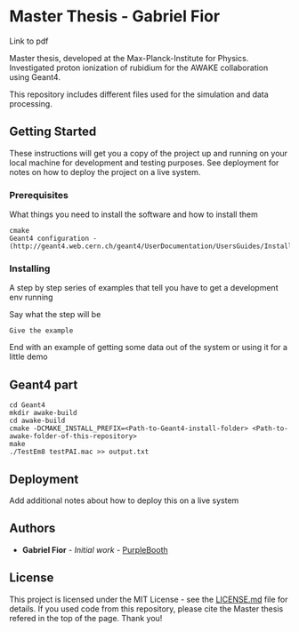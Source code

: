 # Master Thesis - Gabriel Fior
Link to pdf

Master thesis, developed at the Max-Planck-Institute for Physics. Investigated proton ionization of rubidium for the AWAKE collaboration using Geant4. 

This repository includes different files used for the simulation and data processing. 

## Getting Started

These instructions will get you a copy of the project up and running on your local machine for development and testing purposes. See deployment for notes on how to deploy the project on a live system.

### Prerequisites

What things you need to install the software and how to install them

```
cmake
Geant4 configuration - (http://geant4.web.cern.ch/geant4/UserDocumentation/UsersGuides/InstallationGuide/html/)
```

### Installing

A step by step series of examples that tell you have to get a development env running

Say what the step will be

```
Give the example
```


End with an example of getting some data out of the system or using it for a little demo

## Geant4 part

```
cd Geant4
mkdir awake-build
cd awake-build
cmake -DCMAKE_INSTALL_PREFIX=<Path-to-Geant4-install-folder> <Path-to-awake-folder-of-this-repository> 
make
./TestEm8 testPAI.mac >> output.txt
```


## Deployment

Add additional notes about how to deploy this on a live system

## Authors

* **Gabriel Fior** - *Initial work* - [PurpleBooth](https://github.com/gabrielfior)

## License

This project is licensed under the MIT License - see the [LICENSE.md](LICENSE.md) file for details.
If you used code from this repository, please cite the Master thesis refered in the top of the page. Thank you!